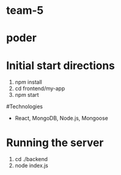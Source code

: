 # team-5

# poder

# Initial start directions
1. npm install
2. cd frontend/my-app
3. npm start

#Technologies
* React, MongoDB, Node.js, Mongoose

# Running the server
1. cd ./backend
2. node index.js
